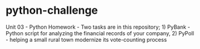 # python-challenge
Unit 03 - Python Homework - Two tasks are in this repository; 1) PyBank - Python script for analyzing the financial records of your company, 2) PyPoll - helping a small rural town modernize its vote-counting process
